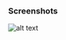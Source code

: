 ### Screenshots

![alt text](https://github.com/andreiseverin/WeaponMod-guns-backup/blob/main/Plugins/wpn_skull11/Skull%2011.png?raw=true)